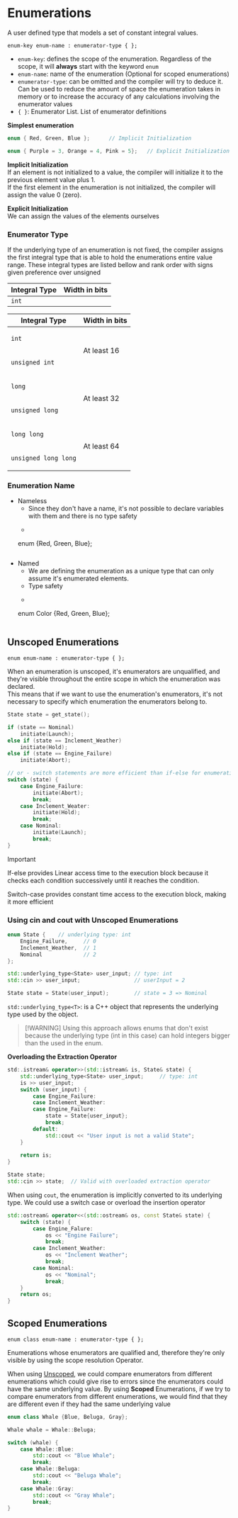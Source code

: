 # Enumerations

A user defined type that models a set of constant integral values.

`enum-key enum-name : enumerator-type { };`

- `enum-key`: defines the scope of the enumeration. Regardless of the scope, it will **always** start with the
  keyword `enum`
- `enum-name`: name of the enumeration (Optional for scoped enumerations)
- `enumerator-type`: can be omitted and the compiler will try to deduce it. Can be used to reduce the amount of space
  the enumeration takes in memory or to increase the accuracy of any calculations involving the enumerator values
- `{ }`: Enumerator List. List of enumerator definitions

**Simplest enumeration**

```c++
enum { Red, Green, Blue };      // Implicit Initialization

enum { Purple = 3, Orange = 4, Pink = 5};   // Explicit Initialization
```

**Implicit Initialization**  
If an element is not initialized to a value, the compiler will initialize it to the previous element value plus 1.  
If the first element in the enumeration is not initialized, the compiler will assign the value 0 (zero).

**Explicit Initialization**  
We can assign the values of the elements ourselves

### Enumerator Type

If the underlying type of an enumeration is not fixed, the compiler assigns the first integral type that is able to hold
the enumerations entire value range. These integral types are listed bellow and rank order with signs given preference
over unsigned

| Integral Type | Width in bits |
|---------------|:-------------:|
| `int`         |

<table>
<thead>
<tr>
<th>Integral Type</th>
<th>Width in bits</th>
</tr>
</thead>
<tbody>
<tr>
<td>

`int`
</td>
<td rowspan="2">At least 16</td>
</tr>
<tr>
<td>

`unsigned int`
</td>
</tr>
<tr>
<td>

`long`
</td>
<td rowspan="2">At least 32</td>
</tr>
<tr>
<td>

`unsigned long`
</td>
</tr>
<tr>
<td>

`long long`
</td>
<td rowspan="2">At least 64</td>
</tr>
<tr>
<td>

`unsigned long long`
</td>
</tr>

</tbody>
</table>

### Enumeration Name

- Nameless
    - Since they don't have a name, it's not possible to declare variables with them and there is no type safety
    - ```c++
  enum {Red, Green, Blue};
    ```
- Named
    - We are defining the enumeration as a unique type that can only assume it's enumerated elements.
    - Type safety
    - ```c++ 
  enum Color {Red, Green, Blue};
    ```

## Unscoped Enumerations

`enum enum-name : enumerator-type { };`

When an enumeration is unscoped, it's enumerators are unqualified, and they're visible throughout the entire scope in
which the enumeration was declared.  
This means that if we want to use the enumeration's enumerators, it's not necessary to specify which enumeration the
enumerators belong to.

```c++
State state = get_state();

if (state == Nominal) 
    initiate(Launch);
else if (state == Inclement_Weather)
    initiate(Hold);
else if (state == Engine_Failure)
    initiate(Abort);

// or - switch statements are more efficient than if-else for enumerations
switch (state) {
    case Engine_Failure:
        initiate(Abort);
        break;
    case Inclement_Weater:
        initiate(Hold);
        break;
    case Nominal:
        initiate(Launch);
        break;
}
```

> [!IMPORTANT]
> If-else provides Linear access time to the execution block because it checks each condition successively until it
> reaches the condition.
>
> Switch-case provides constant time access to the execution block, making it more efficient

### Using cin and cout with Unscoped Enumerations

```c++
enum State {    // underlying type: int
    Engine_Failure,     // 0 
    Inclement_Weather,  // 1
    Nominal             // 2
};       

std::underlying_type<State> user_input; // type: int
std::cin >> user_input;                 // userInput = 2

State state = State(user_input);        // state = 3 => Nominal
```

`std::underlying_type<T>`: is a C++ object that represents the underlying type used by the object.

> [!WARNING] Using this approach allows enums that don't exist because the underlying type (int in this case) can hold
> integers bigger than the used in the enum.

**Overloading the Extraction Operator**

```c++
std:.istream& operator>>(std::istream& is, State& state) {
    std::underlying_type<State> user_input;     // type: int
    is >> user_input;
    switch (user_input) {
        case Engine_Failure: 
        case Inclement_Weather: 
        case Engine_Failure: 
            state = State{user_input}; 
            break;
        default:
            std::cout << "User input is not a valid State";
    }
    
    return is;
}

State state;
std::cin >> state;  // Valid with overloaded extraction operator
```

When using `cout`, the enumeration is implicitly converted to its underlying type. We could use a switch case or
overload the insertion operator

```c++
std::ostream& operator<<(std::ostream& os, const State& state) {
    switch (state) {
        case Engine_Falure:
            os << "Engine Failure";
            break;
        case Inclement_Weather:
            os << "Inclement Weather";
            break;
        case Nominal:
            os << "Nominal";
            break;
    }
    return os;
}
```

## Scoped Enumerations

`enum class enum-name : enumerator-type { };`

Enumerations whose enumerators are qualified and, therefore they're only visible by using the scope resolution Operator.

When using [Unscoped](#unscoped-enumerations), we could compare enumerators from different enumerations which could give
rise to errors since the enumerators could have the same underlying value. By using **Scoped** Enumerations, if we try
to compare enumerators from different enumerations, we would find that they are different even if they had the same
underlying value

```c++
enum class Whale {Blue, Beluga, Gray};

Whale whale = Whale::Beluga;

switch (whale) {
    case Whale::Blue:
        std::cout << "Blue Whale";
        break;
    case Whale::Beluga:
        std::cout << "Beluga Whale";
        break;
    case Whale::Gray:
        std::cout << "Gray Whale";
        break;
}
```



